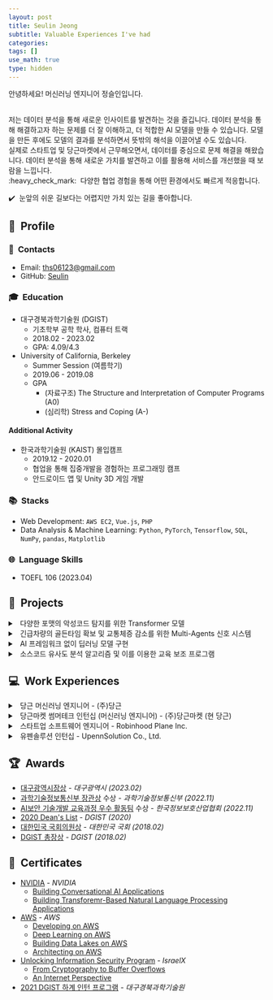 ```yaml
---
layout: post
title: Seulin Jeong
subtitle: Valuable Experiences I've had
categories: 
tags: []
use_math: true
type: hidden
---
```


안녕하세요! 머신러닝 엔지니어 정슬인입니다.

<br>
저는 데이터 분석을 통해 새로운 인사이트를 발견하는 것을 즐깁니다. 데이터 분석을 통해 해결하고자 하는 문제를 더 잘 이해하고, 더 적합한 AI 모델을 만들 수 있습니다. 모델을 만든 후에도 모델의 결과를 분석하면서 뜻밖의 해석을 이끌어낼 수도 있습니다.

<br>
실제로 스타트업 및 당근마켓에서 근무해오면서, 데이터를 중심으로 문제 해결을 해왔습니다. 데이터 분석을 통해 새로운 가치를 발견하고 이를 활용해 서비스를 개선했을 때 보람을 느낍니다.

<br>
:heavy_check_mark:&nbsp; 다양한 협업 경험을 통해 어떤 환경에서도 빠르게 적응합니다.

:heavy_check_mark:&nbsp; 눈앞의 쉬운 길보다는 어렵지만 가치 있는 길을 좋아합니다.

## :pushpin:&nbsp; Profile

### :link:&nbsp; Contacts
- Email: ths06123@gmail.com
- GitHub: [Seulin](https://github.com/Seulin)

### :mortar_board:&nbsp; Education
- 대구경북과학기술원 (DGIST)
    - 기초학부 공학 학사, 컴퓨터 트랙
    - 2018.02 - 2023.02
    - GPA: 4.09/4.3
- University of California, Berkeley
    - Summer Session (여름학기)
    - 2019.06 - 2019.08
    - GPA
        - (자료구조) The Structure and Interpretation of Computer Programs (A0)
        - (심리학) Stress and Coping (A-)

#### Additional Activity
- 한국과학기술원 (KAIST) 몰입캠프
    - 2019.12 - 2020.01
    - 협업을 통해 집중개발을 경험하는 프로그래밍 캠프
    - 안드로이드 앱 및 Unity 3D 게임 개발

### :books:&nbsp; Stacks
- Web Development: `AWS EC2`, `Vue.js`, `PHP`
- Data Analysis & Machine Learning: `Python`, `PyTorch`, `Tensorflow`, `SQL`, `NumPy`, `pandas`, `Matplotlib`

### :globe_with_meridians:&nbsp; Language Skills
- TOEFL 106 (2023.04)

## :book:&nbsp; Projects

<details markdown="1">
<summary class="h3-title">
&nbsp; 다양한 포맷의 악성코드 탐지를 위한 Transformer 모델
</summary>
> 2022.06 - 2022.10 
> 
> AI보안 기술개발 교육과정 - 한국정보보호산업협회 (KISIA)

#### 프로젝트 개요
- 문제 제기 및 솔루션
    - 고정된 feature로 학습한 악성코드 탐지 모델은 다양한 포맷의 악성코드에 적용할 수 없음
    - 동일한 포맷의 악성코드에서도 추출 가능한 feature가 다양함
    - 유용한 feature를 모두 활용하기 위한 Transformer 모델로 악성코드 탐지를 하고자 함
- 과정
    - Virus Total에 악성코드 샘플을 요청하여 전달받은 샘플을 연구에 활용
    - PE, APK, ELF 악성코드에서 추출 가능한 feature 분석 및 추출
    - Transformer를 악성코드 탐지 모델로 선정 및 개발
    - Evasion Attack을 막기 위한 SHAP (XAI) 활용 방안 제시
- 결과
    - 모델
        - train data: 1000, test data: 300
        - accuracy: 0.69

#### 성과
- [과학기술정보통신부 장관상](/assets/pdf/awards/sec-individual.pdf) 수상 *- 과학기술정보통신부*
    - AI보안 기술개발 교육과정 개인 부문 최우수상
    - 팀 프로젝트 성과 및 개인 평가 포함
- [AI보안 기술개발 교육과정 우수 활동팀](/assets/pdf/awards/sec-team.pdf) 수상 *- 한국정보보호산업협회*
    - AI보안 기술개발 교육과정 팀 프로젝트 부문 공동 1등 상

#### 역할
- 팀장: 주간 회의 진행, 일정 조율, 발표
- 팀 구성: 보안 2, AI 2
- 인공지능 모델 분석 및 Transformer 제안
    - Vision Transformer (ViT, 2020)가 등장한 이후로 Transformer가 자연어처리 외에도 좋은 성능을 보인다는 것을 증명함
    - 서로 다른 크기의 input을 받을 수 있어서 악성코드의 모든 feature를 활용할 수 있음
    - Attetion mechanism으로 병렬 처리가 가능함
- PE, 공통 feature 분석 및 추출
- Transformer 모델 개발

#### 기술 및 라이브러리
- Transformer Implementation: `Python`, `PyTorch`, `NumPy`, `pandas`
- Malware Feature Extraction: `pefile`

#### 관련 자료
[GitHub](https://url.kr/6g4ixm)

[Weekly Meeting Minutes](https://docs.google.com/document/d/1m5AwoPpe4Jtsu6hwGuRbnX8VqkdvTgynbwP2VijkqKg/edit?usp=sharing)

[Report & Presentation](https://docs.google.com/presentation/d/1_dTFK6WphDtymrteWm--TwfOYkCw0CzKasFkNM0yErw/edit?usp=sharing)

</details>

<details markdown="1">
<summary class="h3-title">
&nbsp; 긴급차량의 골든타임 확보 및 교통체증 감소를 위한 Multi-Agents 신호 시스템
</summary>

> 2022.04 - 2022.06 
> 
> '강화학습' 강의 프로젝트 - DGIST

#### 프로젝트 개요
- 문제 제기 및 솔루션
    - 긴급차량 통행을 위해 수동으로 신호 시스템을 제어하는 것에는 한계가 있음
    - 고정적인 신호 시스템은 교통체증을 증가시키는 원인임
    - 긴급차량 통행을 우선시하고 부차적으로 교통체증까지 줄이는 신호등을 만들고자 함
- 모델
    - Algorithm: Q-learning
    - Agent: 신호등
    - Action: 가능한 초록신호 phase
    - State: 긴급차량 위치 및 속도, 교통체증 수치 등을 포함한 크기 26의 vector 
    - Reward Model
        - WT: average waiting time of vehicles <br>
        - EVS: emergency vehicle's speed <br>
        - $\alpha$: Weight to prioritize emergency vehicles
        - $Reward = -WT + EVS*\alpha$
- 결과
    - 용어
        - Fixed traffic light: 정해진 순서에 따라 신호가 바뀌는 일반적인 신호 체계
        - Trained traffic light: 모델을 통해 신호를 직접 선택하는 신호 체계
    - 학습 영상
    ![road](/assets/images/posts/road.gif){: width="50%"}
    <br>
    - 긴급차량 통행 시간 60% 감축

        |: Fixed traffic light :|: Trained traffic light :|
        | -- | -- |
        | ![EV_travel](/assets/images/posts/evt-fixed.png) | ![EV_travel2](/assets/images/posts/evt-learned.png) |
        |: Avg: 145.3s :|: Avg: 61.4s :|
        {: .no-space}

    - 일반차량 대기 시간 15% 감축

        |: Fixed traffic light :|: Trained traffic light :|
        | -- | -- |
        | ![Watiting time](/assets/images/posts/awt-7000-fixed.png) | ![Waiting time](/assets/images/posts/awt-7000-learned.png) |
        |: Avg: 1552.3s :|: Avg: 1331.2s :|
        {: .no-space}

#### 역할
- 팀장
- 팀 구성: 2인
- State, Reward model design
- Model Training & Simulation
- Results Analaysis & Visualization
- 학습시간 86% 단축 (182m → 26m)
    - Q-table의 크기가 매우 커 학습시간이 오래 걸림
    - $Q-table \, size = (num\;states) * (num \; actions) * (num \; agents) = 3.6*10^{15}$
    - Decaying ε-greedy의 ε와 decay 값 최적화로 학습시간을 대폭 줄임

#### 기술 및 라이브러리
- Reinforcement Learning: `Python`, `OpenAI gym`
- Simulation: `SUMO (Simulation of Urban MObility)` - [Official Site](https://www.eclipse.org/sumo/)

#### 관련 자료
[GitHub](https://url.kr/iwt945)

[Report](https://docs.google.com/document/d/1fVuZjVmgpYKKvaU3rci1VCDs7f1Hm2K93z4LSrYdBBc/edit?usp=sharing)

[Presentation](https://docs.google.com/presentation/d/1_isdUFmhiau14VszPiuuSGmSbYC4R34T5BFDYWlzVOA/edit?usp=sharing)

</details>

<details markdown="1">
<summary class="h3-title">
&nbsp; AI 프레임워크 없이 딥러닝 모델 구현
</summary>

> 2020.10 - 2020.12 
> 
> '딥러닝 개론' 강의 프로젝트 - DGIST

#### 프로젝트 개요
- 목표
    - PyTorch와 Tensorflow와 같은 AI 프레임워크 없이 딥러닝 모델을 직접 구현함
        - DNN, CNN, RNN, LSTM 4가지 모델을 구현함
    - PyTorch에서 제공하는 함수와 동일한 Abstarct Data Type를 가지도록 작성함
    - 직접한 제작한 딥러닝 모델로 학습 진행
        - 모델별 태스크
            - DNN, CNN Model: MNIST 숫자 예측
            - RNN, LSTM Model: 문장의 감정 예측
        - 학습 및 시각화
            - 학습 하이퍼파라미터 튜닝을 하며 학습이 수렴할 수 있는 값을 찾음
            - Confusion Matrix & Loss graph & Accuracy graph

- 직접 구현한 내용
    - Layer: Linear, Convolutaion, Max-pooling, Relu, LeakyRelu, Softmax, Dropout
    - RNN, LSTM Cells
    - Cross Entropy Loss & Gradient Descent (Backpropagation)
- 결과
    - DNN
        - Linear → R/L → Linear → R/L → Linear → Softmax
        - Average Accuray: 0.902

        |: R: Relu :|: L: LeakyRelu :|
        | -- | -- |
        |![Relu](https://raw.githubusercontent.com/Seulin/Deep-Learning-Models-without-Frameworks/main/DNN/figure/relu_cf.png)|![Leaky Relu](https://raw.githubusercontent.com/Seulin/Deep-Learning-Models-without-Frameworks/main/DNN/figure/lrelu_cf.png)|
    - CNN
        - Convolution → Convolution → Linear → Softmax
        - Average Accuray: 0.836

        ![CNN](/assets/images/posts/CNN.png){: width="70%"}

    - RNN
        - Test Accuray: 0.679

        |: Accuracy :|: Loss :|
        | -- | -- |
        | ![RNN Accuracy](https://raw.githubusercontent.com/Seulin/Deep-Learning-Models-without-Frameworks/main/RNN-LSTM/A%20accuracy%20graph.png) | ![RNN Loss](https://raw.githubusercontent.com/Seulin/Deep-Learning-Models-without-Frameworks/main/RNN-LSTM/A%20loss%20graph.png)|

    - LSTM
        - Test Accuray: 0.643

        |: Accuracy :|: Loss :|
        | -- | -- |
        | ![lstm accuracy](https://raw.githubusercontent.com/Seulin/Deep-Learning-Models-without-Frameworks/main/RNN-LSTM/E%20accuracy%20graph.png) | ![lstm loss](https://raw.githubusercontent.com/Seulin/Deep-Learning-Models-without-Frameworks/main/RNN-LSTM/E%20loss%20graph.png) |

#### 기술 및 라이브러리
- Model Implementaion: `Python`, `NumPy`
- Visualization: `Matplotlib`, `searborn`, `tensorboard`

#### 관련 자료
[GitHub](https://url.kr/34ce69)

</details>

<details markdown="1">
<summary class="h3-title">
&nbsp; 소스코드 유사도 분석 알고리즘 및 이를 이용한 교육 보조 프로그램 
</summary>

> 2020.03 - 2020.12 
> 
> Undergraduate Group Research Program (UGRP) - DGIST

#### 프로젝트 개요
- 문제 제기 및 솔루션
    - 코딩을 처음 배우는 학생들의 코드는 길이가 짧아 구조적 유사성은 적합한 표절 기준이 아님
    - 코딩 스타일을 기준으로 표절도를 검사하되 학습 과정에 따른 코딩 스타일의 가변성을 고려함
    - 이 알고리즘을 적용한 코딩 교육 사이트를 만들고자 함
- 결과
    - 코딩 스타일 기반의 소스코드 유사도 계산 알고리즘 연구 (Python, tokenizer)
        - 변수명, 클래스명, 연산자 주위 공백 등을 기준으로 코딩 스타일 vector를 생성
        - 지금까지 작성해온 코딩 스타일과 현재의 코딩 스타일을 비교하여 표절도를 계산함
        - 코딩 스타일에 급격한 변화가 있을 경우 높은 표절도를 가짐
    - 코드 표절 검사 기능을 활용한 코딩 교육 사이트 (MEVN stack)
        - 로그인 및 회원가입
        - 강좌 및 과제 등록
        - 개인 학습현황
        - 실습 과제를 위한 실시간 Python interpreter
            - 샌드박스 및 에디터 화면 분할 기능
            - 화면
                ![editor](https://user-images.githubusercontent.com/52347271/230982511-6f7663ba-234a-4570-bc8e-0cea3ecfaf0f.jpg)
            
#### 역할
 - 팀 구성: 4인
 - 알고리즘 연구
    - 연산자 및 괄호 주위 공백, 평균 함수 길이 등의 코딩 스타일 vector 추출
    - 표절도 계산식 정립
    - K-means Clustering을 이용한 군집 내 편차 계산
 - 사이트 개발
    - Docker와 Socket을 사용한 실시간 Python interpreter 구현
    - 강의 캘린더 및 일정 조율 기능
    - AWS EC2 서버 및 MongoDB Atlas 관리


#### 기술 및 라이브러리
- Data Analysis: `Python`, `tokenizer`, `pandas`, `NumPy`
- Web Development: `Vue.js`, `Node.js`, `AWS EC2(Ubuntu)`, `MongoDB`, `GitHub`, `Vuetify`
- Extra: `Docker`, `Socket.io`

#### 관련 자료
[GitHub](https://url.kr/nsvhta)

</details>


## :computer:&nbsp; Work Experiences

<details markdown="1">
<summary class="h3-title">
&nbsp; 당근 머신러닝 엔지니어 - (주)당근
</summary>

> 2023.09 - 현재
> 
> 검색 품질 향상을 위한 머신러닝 모델 설계

#### 역할
- 컬렉션랭킹 모델 개선
    - 현 모델의 문제점 분석
        - 높은 OOV (Out-of-Vocab)
        - 롱테일 검색어에서의 낮은 성능
    - 모델 바이어스 제거를 위한 클릭모델 리서치
    - 검색 서비스에 강화학습 도입 중
- 모델 관리
    - 모델 결과 모니터링을 통한 실시간 notification 기능 구현
    - 로컬캐시 도입으로 리소스 최적화 (CPU, Memory 사용량 70% 감소)
    - Prometheus와 Grafana를 통한 모델 서버 리소스 모니터링


#### 기술 및 라이브러리
- Data Analysis & Machine Learning: `PyTorch`, `Tensorflow`, `pandas`, `SQL`, `BigQuery`
- Model Serving: `Kubernetes`, `Grafana`

</details>

<details markdown="1">
<summary class="h3-title">
&nbsp; 당근마켓 썸머테크 인턴십 (머신러닝 엔지니어) - (주)당근마켓 (현 당근)
</summary>

> 2023.06 - 2023.08
> 
> 검색 품질 향상을 위한 머신러닝 모델 설계

#### 프로젝트 개요
- 문제 제기 및 솔루션
    - 현재 게시글의 카테고리가 제대로 분류되고 있지 않아 원하는 검색 결과를 보기가 어려움
    - 검색어와 게시글이 의도하는 카테고리를 찾아내서 서로 매칭되는 경우에 더 적합한 검색결과라고 판단할 수 있음
- 모델
    - 데이터 분석을 통해 12개의 카테고리를 선정함
    - 모델의 인풋은 검색어/게시글이고 모델의 아웃풋은 12차원의 임베딩 벡터임 (각각의 차원이 인풋이 의도한 카테고리를 의미함)
        - ex) 카테고리가 ['반려동물', '인테리어', '육아']이고 게시글 A의 임베딩 벡터가 [0.2, 0.1, 0.9]일 때, 게시글 A는 '육아' 카테고리와 가장 유사한 글임
    - 100만 건 이상의 데이터를 pretrained BERT model의 fine-tuning하기 위해 활용함
- 결과 및 해석
    - 검색어의 임베딩 벡터를 차원 축소화를 통해 3D plot으로 시각화해서 유사성이 높은 검색어끼리 클러스터링이 된 것을 보임
    ![3D Plot](/assets/images/posts/3d-plot.gif){: width="70%"}
    - 검색어 벡터와 게시글 벡터의 코사인 유사도를 계산해서 특정 게시글이 검색이 의도한 카테고리에 적합한 문서인지('카테고리 매칭 점수')를 평가할 수 있음
        - 현재 노출되고 있는 게시글 중에 클릭률이 낮은 게시글은 검색어와 '카테고리 매칭 점수'가 낮은 경향이 있는 것을 증명함
    - 벡터 자체를 이용해서 현재 카테고리 체계를 평가할 수 있음
        - ex) 카테고리가 ['반려동물', '인테리어', '취미']이고 게시글 B의 임베딩 벡터가 [0.1, 0.8, 0.9]일 때, 게시글 B는 '인테리어'와 '취미' 카테고리에 모두 속할 수 있다는 의미임. '인테리어'와 '취미' 카테고리는 유사한 점이 있다고 해석할 수 있고 카테고리 병합, 추가 등을 위한 평가 지표로 활용될 수 있음.
        - ex) 벡터의 표준편차를 계산했을 때 값이 큰 것은 현재 카테고리 체계로 분류하기 좋은 검색어/게시글이라고 해석할 수 있음. 실제로 작은 표준편차 값을 가진 검색어는 큰 값을 가진 검색어보다 현재 카테고리 체계에서 분류하기 어려운 것을 발견함. 가령, 벡터 [0.5, 0.4, 0.3]가 벡터 [0.1, 0.2, 0.9]에 비해 잘 분류되지 않고 낮은 표준편차를 가진다고 볼 수 있음


#### 기술 및 라이브러리
Data Analysis: `PyTorch`, `pandas`, `SQL`, `BigQuery`

</details>


<details markdown="1">
<summary class="h3-title">
&nbsp; 스타트업 소프트웨어 엔지니어 - Robinhood Plane Inc.
</summary>

> 2021.04 - 2023.05
> 
> 글로벌 마켓 리서치 웹사이트 개발 및 리서치 데이터 분석

#### 서비스 개요
- Small business owner의 해외 진출을 위한 글로벌 마켓 리서치 서비스
    - 제품 판매 전 소비자들의 반응을 파악하기 위한 마켓 리서치
    - target country, recommended price, strategy 등의 인사이트 제공

#### 역할
- 사이트 내의 Funnel Analysis
    - Google Analytics와 hotjar을 통한 user behavior 로그 분석
    - user flow 개선을 통한 이탈률 4% 감축
        - 회원가입 시 입력 정보 최소화 및 소셜 로그인 도입
        - 간편한 리서치 참여를 위한 질문 형식 변경 (주관식 → 객관식)
- 1500여 건의 마켓 리서치 데이터 분석
    - Recommended Price logic 구현
    - Google Trend API 활용
- 마켓 리서치 웹사이트 개발
    - Eximbay 결제 시스템 도입
    - PM: radiansys 사와 개발 외주 진행 (2021.09~)
    - AWS EC2 서버 및 MySQL 관리

#### 성과
- 2022 창업진흥원 글로벌창업사관학교 입교팀 선정
- 한국 대표 스타트업으로 선정 및 2022 [Slush](https://www.slush.org/about/) (Start-up Conference in Finland) 참여

#### 기술 및 라이브러리
- Web Development: `PHP`, `SQL`, `AWS EC2(Centos)`, `GitHub`, `Figma`
- Data Analysis: `Python`, `pandas`

</details>


<details markdown="1">
<summary class="h3-title">
&nbsp; 유펜솔루션 인턴십 - UpennSolution Co., Ltd.
</summary>

> 2021.02 - 2021.04
> 
> 쉽게 데이터 처리/분석을 할 수 있는 프로토타입의 웹사이트 개발

#### 서비스 개요
- 데이터 처리/분석을 쉽게 할 수 있도록 도와주는 서비스
    - 프로그래밍 없이 사용자가 직접 데이터 처리와 분석이 가능함
    - Table 형태의 데이터를 다룸

#### 역할
- PoC 웹사이트 제작
    - Frontend
        - 파일 업로드 및 버전 관리(변경 히스토리) 기능 구현
        - 필드 병합/분리/타입변환, 테이블 병합 등 기능 구현
        - 대용량 파일의 경우, 병렬 처리를 통해 렌더링 속도를 80%(50s → 10s) 감축
    - Backend
        - Isolation Forest를 통한 이상치 제거
        - K-NN을 통한 결측치 대체
        - 데이터 시각화

#### 기술 및 라이브러리
- Web Development: `Vue.js`, `Vuetify`, `axios`, `Django`, `Gitlab`
- Data Analysis: `Python`, `pandas`, `scikit-learn`, `Matplotlib`

</details>








## :trophy:&nbsp; Awards
- [대구광역시장상](/assets/pdf/awards/daegu.pdf) *- 대구광역시 (2023.02)*
- [과학기술정보통신부 장관상](/assets/pdf/awards/sec-individual.pdf) 수상 *- 과학기술정보통신부 (2022.11)*
- [AI보안 기술개발 교육과정 우수 활동팀](/assets/pdf/awards/sec-team.pdf) 수상 *- 한국정보보호산업협회 (2022.11)*
- [2020 Dean's List](/assets/pdf/awards/dean.pdf) *- DGIST (2020)*
- [대한민국 국회의원상](/assets/pdf/awards/assembly.pdf) *- 대한민국 국회 (2018.02)*
- [DGIST 총장상](/assets/pdf/awards/president.pdf) *- DGIST (2018.02)*


## :page_with_curl:&nbsp; Certificates
- [NVIDIA](/assets/pdf/certificates/NVIDIA.pdf) *- NVIDIA*
    - [Building Conversational AI Applications](https://www.nvidia.com/en-us/training/instructor-led-workshops/building-conversational-ai-apps/)
    - [Building Transforemr-Based Natural Language Processing Applications](https://www.nvidia.com/en-us/training/instructor-led-workshops/natural-language-processing/)
- [AWS](/assets/pdf/certificates/AWS.pdf) *- AWS*
    - [Developing on AWS](https://aws.amazon.com/ko/training/classroom/developing-on-aws/?ct=sec&sec=rolesol)
    - [Deep Learning on AWS](https://aws.amazon.com/ko/training/classroom/deep-learning-on-aws/?ct=sec&sec=rolesol)
    - [Building Data Lakes on AWS](https://aws.amazon.com/ko/training/classroom/building-data-lakes/?ct=sec&sec=rolesol)
    - [Architecting on AWS](https://aws.amazon.com/ko/training/classroom/architecting-on-aws/?ct=sec&sec=rolesol)
- [Unlocking Information Security Program](/assets/pdf/certificates/edX.pdf) *- IsraelX*
    - [From Cryptography to Buffer Overflows](https://www.edx.org/course/unlocking-information-security-i-from-cryptography-to-buffer-overflows)
    - [An Internet Perspective](https://www.edx.org/course/unlocking-information-security-ii-an-internet-perspective)
- [2021 DGIST 하계 인턴 프로그램](/assets/pdf/certificates/lab.pdf) *- 대구경북과학기술원*